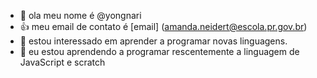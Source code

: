 - 👋 ola meu nome é @yongnari
- 👍 meu email de contato é [email] (amanda.neidert@escola.pr.gov.br)
- 👀 estou interessado em aprender a programar novas linguagens.
- 🌱 eu estou aprendendo a programar rescentemente a linguagem de JavaScript e scratch
